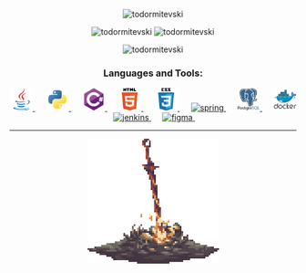 <p align="center">
  <img src="https://komarev.com/ghpvc/?username=todormitevski&label=Profile%20views&color=0e75b6&style=flat" alt="todormitevski" />
</p>

<p align="center">
  <img src="https://github-readme-stats.vercel.app/api/top-langs?username=todormitevski&show_icons=true&locale=en&layout=compact&theme=dark" alt="todormitevski" />
  <img src="https://github-readme-stats.vercel.app/api?username=todormitevski&show_icons=true&locale=en&theme=dark" alt="todormitevski" height="165"/>
</p>

<p align="center">
  <img src="https://github-readme-streak-stats.herokuapp.com/?user=todormitevski&theme=dark" alt="todormitevski" />
</p>

<h3 align="center">Languages and Tools:</h3>

<p align="center">
  
  <a href="https://www.java.com" target="_blank" rel="noreferrer">
    <img src="https://raw.githubusercontent.com/devicons/devicon/master/icons/java/java-original.svg" alt="java" width="40" height="40"/>
  </a>&nbsp;&nbsp;&nbsp;&nbsp;

  <a href="https://www.python.org" target="_blank" rel="noreferrer">
    <img src="https://raw.githubusercontent.com/devicons/devicon/master/icons/python/python-original.svg" alt="python" width="40" height="40"/>
  </a>&nbsp;&nbsp;&nbsp;&nbsp;

  <a href="https://www.w3schools.com/cs/" target="_blank" rel="noreferrer">
    <img src="https://raw.githubusercontent.com/devicons/devicon/master/icons/csharp/csharp-original.svg" alt="csharp" width="40" height="40"/>
  </a>&nbsp;&nbsp;&nbsp;&nbsp;

  <a href="https://www.w3.org/html/" target="_blank" rel="noreferrer">
    <img src="https://raw.githubusercontent.com/devicons/devicon/master/icons/html5/html5-original-wordmark.svg" alt="html5" width="40" height="40"/>
  </a>&nbsp;&nbsp;&nbsp;&nbsp;
  
  <a href="https://www.w3schools.com/css/" target="_blank" rel="noreferrer">
    <img src="https://raw.githubusercontent.com/devicons/devicon/master/icons/css3/css3-original-wordmark.svg" alt="css3" width="40" height="40"/>
  </a>&nbsp;&nbsp;&nbsp;&nbsp;

  <a href="https://spring.io/" target="_blank" rel="noreferrer">
    <img src="https://www.vectorlogo.zone/logos/springio/springio-icon.svg" alt="spring" width="40" height="40"/>
  </a>&nbsp;&nbsp;&nbsp;&nbsp;

  <a href="https://www.postgresql.org" target="_blank" rel="noreferrer">
    <img src="https://raw.githubusercontent.com/devicons/devicon/master/icons/postgresql/postgresql-original-wordmark.svg" alt="postgresql" width="40" height="40"/>
  </a>&nbsp;&nbsp;&nbsp;&nbsp;
  
  <a href="https://www.docker.com/" target="_blank" rel="noreferrer">
    <img src="https://raw.githubusercontent.com/devicons/devicon/master/icons/docker/docker-original-wordmark.svg" alt="docker" width="40" height="40"/>
  </a>&nbsp;&nbsp;&nbsp;&nbsp;
  
  <a href="https://www.jenkins.io" target="_blank" rel="noreferrer">
    <img src="https://www.vectorlogo.zone/logos/jenkins/jenkins-icon.svg" alt="jenkins" width="40" height="40"/>
  </a>&nbsp;&nbsp;&nbsp;&nbsp;
  
  <a href="https://www.figma.com/" target="_blank" rel="noreferrer">
    <img src="https://www.vectorlogo.zone/logos/figma/figma-icon.svg" alt="figma" width="40" height="40"/>
  </a>&nbsp;&nbsp;&nbsp;&nbsp;
  
</p>

<hr>

<p align="center">
  <img src="https://github.com/todormitevski/todormitevski/blob/master/bonfire.gif" alt="bonfire" />
</p>
